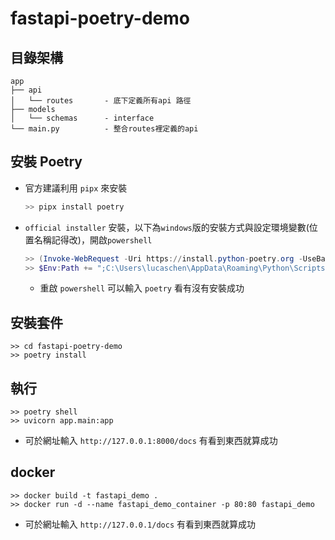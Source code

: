 # fastapi-poetry-demo

## 目錄架構

```text
app
├── api              
│   └── routes       - 底下定義所有api 路徑
├── models
│   └── schemas      - interface
└── main.py          - 整合routes裡定義的api
```

## 安裝 Poetry
- 官方建議利用 `pipx` 來安裝
    
    ```powershell
    >> pipx install poetry
    ```
    
- `official installer` 安裝，以下為`windows`版的安裝方式與設定環境變數(位置名稱記得改)，開啟`powershell`
    
    ```powershell
    >> (Invoke-WebRequest -Uri https://install.python-poetry.org -UseBasicParsing).Content | python -
    >> $Env:Path += ";C:\Users\lucaschen\AppData\Roaming\Python\Scripts"; setx PATH "$Env:Path"
    ```
    - 重啟 `powershell` 可以輸入 `poetry` 看有沒有安裝成功


## 安裝套件
```
>> cd fastapi-poetry-demo
>> poetry install
```

## 執行
```
>> poetry shell
>> uvicorn app.main:app
```
- 可於網址輸入 `http://127.0.0.1:8000/docs` 有看到東西就算成功

## docker 
```
>> docker build -t fastapi_demo .
>> docker run -d --name fastapi_demo_container -p 80:80 fastapi_demo
```
- 可於網址輸入 `http://127.0.0.1/docs` 有看到東西就算成功
